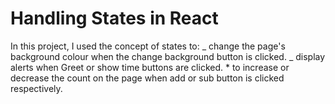 # Handling States in React

In this project, I used the concept of states to:
_ change the page's background colour when the change background button is clicked.
_ display alerts when Greet or show time buttons are clicked. \* to increase or decrease the count on the page when add or sub button is clicked respectively.
